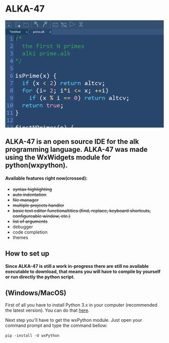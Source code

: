 # ALKA-47

![ALKA-47 image](https://github.com/alk-language/Alk-IDE/blob/master/img.png)

## ALKA-47 is an open source IDE for the alk programming language. ALKA-47 was made using the WxWidgets module for python(wxpython).

#### Available features right now(crossed):
- ~~syntax highlighting~~
- ~~auto indentation~~
- ~~file manager~~
- ~~multiple projects handler~~
- ~~basic text editor functionaltities (find, replace, keyboard shortcuts, configureable window, etc.)~~
- ~~list of arguments~~
- debugger
- code completion
- themes

## How to set up

#### Since ALKA-47 is still a work in-progress there are still no available executable to download, that means you will have to compile by yourself or run directly the python script.


## (Windows/MacOS)

First of all you have to install Python 3.x in your computer (recommended the latest version).  You can do that [here](https://www.python.org/downloads/).

Next step you'll have to get the wxPython module. Just open your command prompt and type the command bellow:

`pip -install -U wxPython`